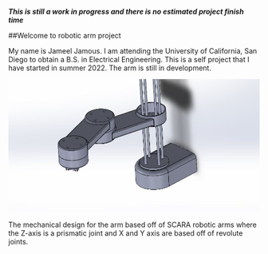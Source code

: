 ***This is still a work in progress and there is no estimated project finish time***

##Welcome to robotic arm project

My name is Jameel Jamous. I am attending the University of California, San Diego to obtain a B.S. in Electrical Engineering. This is a self project that I have started in summer 2022. The arm is still in development.

![](imgs/initDesign.PNG "initDesign")

The mechanical design for the arm based off of SCARA robotic arms where the Z-axis is a prismatic joint and X and Y axis are based off of revolute joints.

